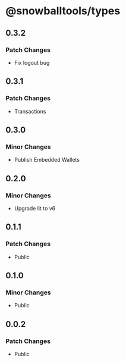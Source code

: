 # @snowballtools/types

## 0.3.2

### Patch Changes

- Fix logout bug

## 0.3.1

### Patch Changes

- Transactions

## 0.3.0

### Minor Changes

- Publish Embedded Wallets

## 0.2.0

### Minor Changes

- Upgrade lit to v6

## 0.1.1

### Patch Changes

- Public

## 0.1.0

### Minor Changes

- Public

## 0.0.2

### Patch Changes

- Public
